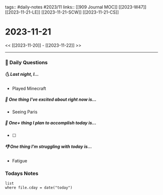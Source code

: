 tags:: #daily-notes #2023/11 
links:: [[909 Journal MOC]] [[2023-W47]] [[2023-11-21-LE]] [[2023-11-21-SCW]] [[2023-11-21-CS]]
# 2023-11-21

<< [[2023-11-20]] - [[2023-11-22]] >>

---
### 📅 Daily Questions
##### 🌜 Last night, I...
- Played Minecraft

##### 🙌 One thing I've excited about right now is...
- Seeing Paris

##### 🚀 One+ thing I plan to accomplish today is...
- [ ] 

##### 👎 One thing I'm struggling with today is...
- Fatigue

### Todays Notes
```dataview
list 
where file.cday = date("today")
```